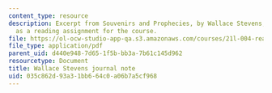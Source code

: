 ```yaml
---
content_type: resource
description: Excerpt from Souvenirs and Prophecies, by Wallace Stevens, presented
  as a reading assignment for the course.
file: https://ol-ocw-studio-app-qa.s3.amazonaws.com/courses/21l-004-reading-poetry-spring-2009/035c862d93a31bb664c0a06b7a5cf968_MIT21l004s09read04stevens.pdf
file_type: application/pdf
parent_uid: d440e948-7d65-1f5b-bb3a-7b61c145d962
resourcetype: Document
title: Wallace Stevens journal note
uid: 035c862d-93a3-1bb6-64c0-a06b7a5cf968
---
```

